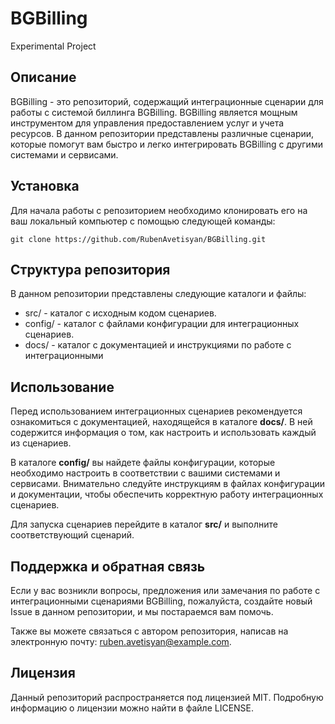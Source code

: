 # BGBilling
Experimental Project
##  Описание
BGBilling - это репозиторий, содержащий интеграционные сценарии для работы с системой биллинга BGBilling. BGBilling является мощным инструментом для управления предоставлением услуг и учета ресурсов. В данном репозитории представлены различные сценарии, которые помогут вам быстро и легко интегрировать BGBilling с другими системами и сервисами.

##  Установка
Для начала работы с репозиторием необходимо клонировать его на ваш локальный компьютер с помощью следующей команды:
```
git clone https://github.com/RubenAvetisyan/BGBilling.git
```

##  Структура репозитория
В данном репозитории представлены следующие каталоги и файлы:

- src/ - каталог с исходным кодом сценариев.
- config/ - каталог с файлами конфигурации для интеграционных сценариев.
- docs/ - каталог с документацией и инструкциями по работе с интеграционными

##  Использование
Перед использованием интеграционных сценариев рекомендуется ознакомиться с документацией, находящейся в каталоге **docs/**. В ней содержится информация о том, как настроить и использовать каждый из сценариев.

В каталоге **config/** вы найдете файлы конфигурации, которые необходимо настроить в соответствии с вашими системами и сервисами. Внимательно следуйте инструкциям в файлах конфигурации и документации, чтобы обеспечить корректную работу интеграционных сценариев.

Для запуска сценариев перейдите в каталог **src/** и выполните соответствующий сценарий.

##  Поддержка и обратная связь
Если у вас возникли вопросы, предложения или замечания по работе с интеграционными сценариями BGBilling, пожалуйста, создайте новый Issue в данном репозитории, и мы постараемся вам помочь.

Также вы можете связаться с автором репозитория, написав на электронную почту: ruben.avetisyan@example.com.

##  Лицензия
Данный репозиторий распространяется под лицензией MIT. Подробную информацию о лицензии можно найти в файле LICENSE.
